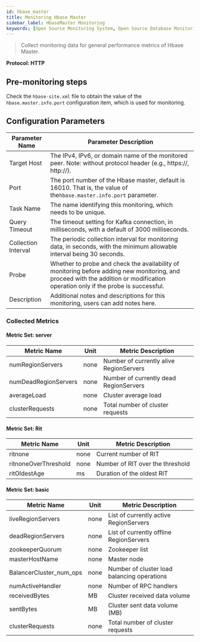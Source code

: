 ```yaml
---
id: hbase_master
title: Monitoring Hbase Master
sidebar_label: HbaseMaster Monitoring
keywords: [Open Source Monitoring System, Open Source Database Monitoring, HbaseMaster Monitoring]
---
```

> Collect monitoring data for general performance metrics of Hbase Master.

**Protocol: HTTP**

## Pre-monitoring steps

Check the `hbase-site.xml` file to obtain the value of the `hbase.master.info.port` configuration item, which is used for monitoring.

## Configuration Parameters


| Parameter Name      | Parameter Description                                                                                                                                                            |
| ------------------- | -------------------------------------------------------------------------------------------------------------------------------------------------------------------------------- |
| Target Host         | The IPv4, IPv6, or domain name of the monitored peer. Note: without protocol header (e.g., https://, http://).                                                                   |
| Port                | The port number of the Hbase master, default is 16010. That is, the value of the`hbase.master.info.port` parameter.                                                              |
| Task Name           | The name identifying this monitoring, which needs to be unique.                                                                                                                  |
| Query Timeout       | The timeout setting for Kafka connection, in milliseconds, with a default of 3000 milliseconds.                                                                                  |
| Collection Interval | The periodic collection interval for monitoring data, in seconds, with the minimum allowable interval being 30 seconds.                                                          |
| Probe               | Whether to probe and check the availability of monitoring before adding new monitoring, and proceed with the addition or modification operation only if the probe is successful. |
| Description         | Additional notes and descriptions for this monitoring, users can add notes here.                                                                                                 |

### Collected Metrics

#### Metric Set: server


| Metric Name          | Unit | Metric Description                      |
| -------------------- | ---- | --------------------------------------- |
| numRegionServers     | none | Number of currently alive RegionServers |
| numDeadRegionServers | none | Number of currently dead RegionServers  |
| averageLoad          | none | Cluster average load                    |
| clusterRequests      | none | Total number of cluster requests        |

#### Metric Set: Rit


| Metric Name          | Unit | Metric Description               |
| -------------------- | ---- | -------------------------------- |
| ritnone              | none | Current number of RIT            |
| ritnoneOverThreshold | none | Number of RIT over the threshold |
| ritOldestAge         | ms   | Duration of the oldest RIT       |

#### Metric Set: basic


| Metric Name             | Unit | Metric Description                          |
| ----------------------- | ---- | ------------------------------------------- |
| liveRegionServers       | none | List of currently active RegionServers      |
| deadRegionServers       | none | List of currently offline RegionServers     |
| zookeeperQuorum         | none | Zookeeper list                              |
| masterHostName          | none | Master node                                 |
| BalancerCluster_num_ops | none | Number of cluster load balancing operations |
| numActiveHandler        | none | Number of RPC handlers                      |
| receivedBytes           | MB   | Cluster received data volume                |
| sentBytes               | MB   | Cluster sent data volume (MB)               |
| clusterRequests         | none | Total number of cluster requests            |
